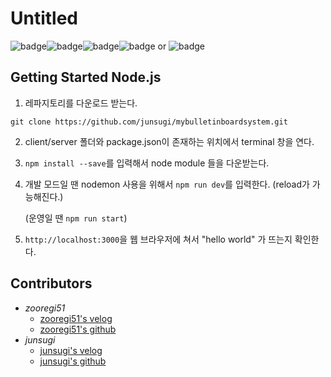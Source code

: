 # Untitled

![badge](https://img.shields.io/badge/nodejs-v14.15.4-green?logo=node.js)![badge](https://img.shields.io/badge/npm-v4.17.1-blue?logo=npm)![badge](https://img.shields.io/badge/ReactNative-v2.0.1-lightblue?logo=react)![badge](https://img.shields.io/badge/server-vscode-blue) or ![badge](https://img.shields.io/badge/client-Atom-green?logo=atom)

## Getting Started Node.js

1. 레파지토리를 다운로드 받는다.

```shell
git clone https://github.com/junsugi/mybulletinboardsystem.git
```

2. client/server 폴더와 package.json이 존재하는 위치에서 terminal 창을 연다.

3. ```npm install --save```를 입력해서 node module 들을 다운받는다.

4. 개발 모드일 땐 nodemon 사용을 위해서 ```npm run dev```를 입력한다. (reload가 가능해진다.)

   (운영일 땐 ```npm run start```)

5. ```http://localhost:3000```을 웹 브라우저에 쳐서 "hello world" 가 뜨는지 확인한다.



## Contributors

- _zooregi51_
  - [zooregi51's velog](https://velog.io/@zooregi51)
  - [zooregi51's github](https://github.com/zooregi51)
- _junsugi_
  - [junsugi's velog](https://velog.io/@junsugi)
  - [junsugi's github](https://github.com/junsugi)
